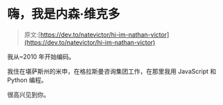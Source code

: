 # 嗨，我是内森·维克多

> 原文:[https://dev.to/natevictor/hi-im-nathan-victor](https://dev.to/natevictor/hi-im-nathan-victor)

我从~2010 年开始编码。

我住在堪萨斯州的米申，在格拉斯曼咨询集团工作，在那里我用 JavaScript 和 Python 编程。

很高兴见到你。